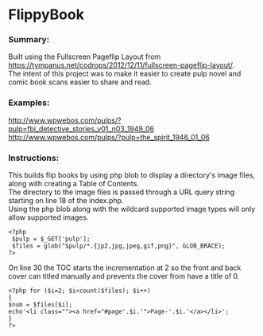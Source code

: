 # FlippyBook  
### Summary:  
Built using the Fullscreen Pageflip Layout from https://tympanus.net/codrops/2012/12/11/fullscreen-pageflip-layout/.  
The intent of this project was to make it easier to create pulp novel and comic book scans easier to share and read.    
### Examples:
http://www.wpwebos.com/pulps/?pulp=fbi_detective_stories_v01_n03_1949_06  
http://www.wpwebos.com/pulps/?pulp=the_spirit_1946_01_06
### Instructions:
This builds flip books by using php blob to display a directory's image files, along with creating a Table of Contents.  
The directory to the image files is passed through a URL query string starting on line 18 of the index.php.  
Using the php blob along with the wildcard supported image types will only allow supported images.  
   
``<?php``  
`` $pulp = $_GET['pulp'];``  
`` $files = glob("$pulp/*.{jp2,jpg,jpeg,gif,png}", GLOB_BRACE);``  
``?> ``  

On line 30 the TOC starts the incrementation at 2 so the front and back cover can titled manually and prevents the cover from have a title of 0.  

``<?php for ($i=2; $i<count($files); $i++)``  
``{``  
``$num = $files[$i];``  
``echo'<li class=""><a href="#page'.$i.'">Page-'.$i.'</a></li>';``  
``}``  
``?>``
